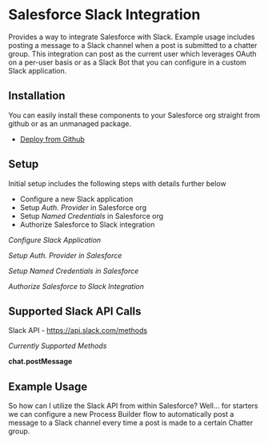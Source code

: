 Salesforce Slack Integration
=======================
Provides a way to integrate Salesforce with Slack. Example usage includes posting a message to a Slack channel when a post is submitted to a chatter group. This integration can post as the current user which leverages OAuth on a per-user basis or as a Slack Bot that you can configure in a custom Slack application.

Installation
------------
You can easily install these components to your Salesforce org straight from github or as an unmanaged package.

* [Deploy from Github](https://githubsfdeploy.herokuapp.com)

Setup
--------
Initial setup includes the following steps with details further below

 - Configure a new Slack application
 - Setup *Auth. Provider* in Salesforce org
 - Setup *Named Credentials* in Salesforce org
 - Authorize Salesforce to Slack integration

*Configure Slack Application*

*Setup Auth. Provider in Salesforce*

*Setup Named Credentials in Salesforce*

*Authorize Salesforce to Slack Integration*

Supported Slack API Calls
------------
Slack API - https://api.slack.com/methods

*Currently Supported Methods*

**chat.postMessage**

Example Usage
------------
So how can I utilize the Slack API from within Salesforce? Well... for starters we can configure a new Process Builder flow to automatically post a message to a Slack channel every time a post is made to a certain Chatter group.
